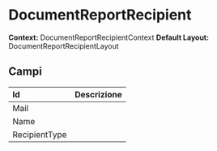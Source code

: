 # DocumentReportRecipient

**Context:** DocumentReportRecipientContext **Default Layout:** DocumentReportRecipientLayout

## Campi

| Id | Descrizione |
| :--- | :--- |
| Mail |  |
| Name |  |
| RecipientType |  |


